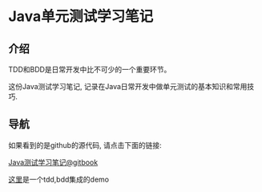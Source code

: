 # Java单元测试学习笔记

## 介绍

TDD和BDD是日常开发中比不可少的一个重要环节。

这份Java测试学习笔记, 记录在Java日常开发中做单元测试的基本知识和常用技巧.


## 导航

如果看到的是github的源代码, 请点击下面的链接:

[Java测试学习笔记@gitbook](https://henryz.gitbooks.io/java-test-learning/content/)

[这里](https://github.com/henryZ/java-test-demo)是一个tdd,bdd集成的demo
